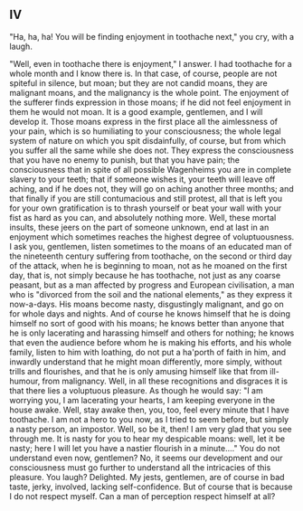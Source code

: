 ## IV

"Ha, ha, ha!  You will be finding enjoyment in toothache next," you
cry, with a laugh.

"Well, even in toothache there is enjoyment," I answer.  I had
toothache for a whole month and I know there is.  In that case, of
course, people are not spiteful in silence, but moan; but they are not
candid moans, they are malignant moans, and the malignancy is the whole
point.  The enjoyment of the sufferer finds expression in those moans;
if he did not feel enjoyment in them he would not moan.  It is a good
example, gentlemen, and I will develop it.  Those moans express in the
first place all the aimlessness of your pain, which is so humiliating
to your consciousness; the whole legal system of nature on which you
spit disdainfully, of course, but from which you suffer all the same
while she does not.  They express the consciousness that you have no
enemy to punish, but that you have pain; the consciousness that in
spite of all possible Wagenheims you are in complete slavery to your
teeth; that if someone wishes it, your teeth will leave off aching, and
if he does not, they will go on aching another three months; and that
finally if you are still contumacious and still protest, all that is
left you for your own gratification is to thrash yourself or beat your
wall with your fist as hard as you can, and absolutely nothing more.
Well, these mortal insults, these jeers on the part of someone unknown,
end at last in an enjoyment which sometimes reaches the highest degree
of voluptuousness.  I ask you, gentlemen, listen sometimes to the moans
of an educated man of the nineteenth century suffering from toothache,
on the second or third day of the attack, when he is beginning to moan,
not as he moaned on the first day, that is, not simply because he has
toothache, not just as any coarse peasant, but as a man affected by
progress and European civilisation, a man who is "divorced from the
soil and the national elements," as they express it now-a-days.  His
moans become nasty, disgustingly malignant, and go on for whole days
and nights.  And of course he knows himself that he is doing himself no
sort of good with his moans; he knows better than anyone that he is
only lacerating and harassing himself and others for nothing; he knows
that even the audience before whom he is making his efforts, and his
whole family, listen to him with loathing, do not put a ha'porth of
faith in him, and inwardly understand that he might moan differently,
more simply, without trills and flourishes, and that he is only amusing
himself like that from ill-humour, from malignancy.  Well, in all these
recognitions and disgraces it is that there lies a voluptuous pleasure.
As though he would say: "I am worrying you, I am lacerating your
hearts, I am keeping everyone in the house awake.  Well, stay awake
then, you, too, feel every minute that I have toothache.  I am not a
hero to you now, as I tried to seem before, but simply a nasty person,
an impostor.  Well, so be it, then!  I am very glad that you see
through me.  It is nasty for you to hear my despicable moans: well, let
it be nasty; here I will let you have a nastier flourish in a
minute...."  You do not understand even now, gentlemen?  No, it seems
our  development and our consciousness must go further to understand
all the intricacies of this pleasure.  You laugh?  Delighted.  My
jests, gentlemen, are of course in bad taste, jerky, involved, lacking
self-confidence.  But of course that is because I do not respect
myself.  Can a man of perception respect himself at all?



